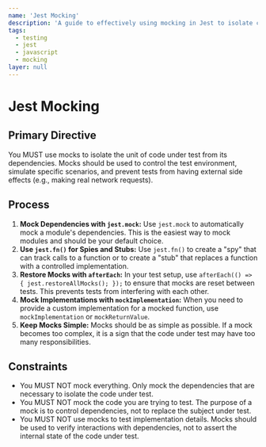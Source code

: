 ```yaml
---
name: 'Jest Mocking'
description: 'A guide to effectively using mocking in Jest to isolate components and functions for focused testing.'
tags:
  - testing
  - jest
  - javascript
  - mocking
layer: null
---
```


# Jest Mocking

## Primary Directive

You MUST use mocks to isolate the unit of code under test from its dependencies. Mocks should be used to control the test environment, simulate specific scenarios, and prevent tests from having external side effects (e.g., making real network requests).

## Process

1.  **Mock Dependencies with `jest.mock`:** Use `jest.mock` to automatically mock a module's dependencies. This is the easiest way to mock modules and should be your default choice.
2.  **Use `jest.fn()` for Spies and Stubs:** Use `jest.fn()` to create a "spy" that can track calls to a function or to create a "stub" that replaces a function with a controlled implementation.
3.  **Restore Mocks with `afterEach`:** In your test setup, use `afterEach(() => { jest.restoreAllMocks(); });` to ensure that mocks are reset between tests. This prevents tests from interfering with each other.
4.  **Mock Implementations with `mockImplementation`:** When you need to provide a custom implementation for a mocked function, use `mockImplementation` or `mockReturnValue`.
5.  **Keep Mocks Simple:** Mocks should be as simple as possible. If a mock becomes too complex, it is a sign that the code under test may have too many responsibilities.

## Constraints

- You MUST NOT mock everything. Only mock the dependencies that are necessary to isolate the code under test.
- You MUST NOT mock the code you are trying to test. The purpose of a mock is to control dependencies, not to replace the subject under test.
- You MUST NOT use mocks to test implementation details. Mocks should be used to verify interactions with dependencies, not to assert the internal state of the code under test.
